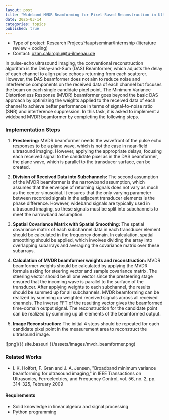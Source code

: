 ```yaml
---
layout: post
title: "Wideband MVDR Beamforming for Pixel-Based Reconstruction in Ultrasound Imaging"
date: 2025-03-14
categories: topics
published: true
---
```


- Type of project: Research Project/Hauptseminar/Internship (literature review + coding)
- Contact: ozan.cakiroglu@tu-ilmenau.de

In pulse-echo ultrasound imaging, the conventional reconstruction algorithm is the Delay-and-Sum (DAS) Beamformer, 
which adjusts the delay of each channel to align pulse echoes returning from each scatterer. However, the DAS beamformer 
does not aim to reduce noise and interference components on the received data of each channel but focuses the beam on each 
single candidate pixel point. The Minimum Variance Distortionless Response (MVDR) beamformer goes beyond the basic DAS approach 
by optimizing the weights applied to the received data of each channel to achieve better performance in terms of signal-to-noise 
ratio (SNR) and interference suppression. In this task, it is asked to implement a wideband MVDR beamformer by completing the following steps.

### Implementation Steps 
1. **Presteering:** MVDR beamformer needs the wavefront of the pulse echo responses to be a plane wave, which is not the case in near-field ultrasound imaging. 
However, applying the appropriate delays, focusing each received signal to the candidate pixel as in the DAS beamformer, the plane wave, which is parallel to the transducer surface, can be created.  

2. **Division of Received Data into Subchannels:** The second assumption of the MVDR beamformer is the narrowband assumption, which assumes that the envelope of returning 
signals does not vary as much as the center sinusoidal. It ensures that the only varying parameter between recorded signals 
in the adjacent transducer elements is the phase difference. However, wideband signals are typically used in ultrasound imaging, so these signals must be split into subchannels to meet the narrowband assumption.

3. **Spatial Covariance Matrix with Spatial Smoothing:** The spatial covariance matrix of each subchannel data in each transducer element should be calculated in the frequency domain. 
In calculation, spatial smoothing should be applied, which involves dividing the array into overlapping subarrays and averaging the covariance matrix over these subarrays.  

4. **Calculation of MVDR beamformer weights and reconstruction:** MVDR beamformer weights should be calculated by applying the MVDR formula asking for steering vector and 
sample covariance matrix. The steering vector should be all one vector since the presteering stage ensured that the incoming wave is 
parallel to the surface of the transducer. After applying weights to each subchannel, the results should be summed up for all subchannels. MVDR beamforming can be 
realized by summing up weighted received signals across all received channels. The inverse FFT of the resulting vector gives the beamformed time-domain output signal. 
The reconstruction for the candidate point can be realized by summing up all elements of the beamformed output.  

5. **Image Reconstruction:** The initial 4 steps should be repeated for each candidate pixel point in the measurement area to reconstruct the ultrasound image.

![png]({{ site.baseurl }}/assets/images/mvdr_beamformer.png)

### Related Works

- I. K. Holfort, F. Gran and J. A. Jensen, "Broadband minimum variance beamforming for ultrasound imaging," in IEEE Transactions on Ultrasonics, Ferroelectrics, and Frequency Control, vol. 56, no. 2, pp. 314-325, February 2009

#### Requirements

- Solid knowledge in linear algebra and signal processing
- Python programming
